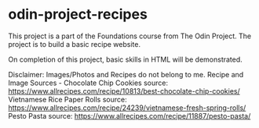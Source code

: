 # odin-project-recipes
This project is a part of the Foundations course from The Odin Project. The project is to build a basic recipe website.

On completion of this project, basic skills in HTML will be demonstrated.

Disclaimer: Images/Photos and Recipes do not belong to me.
Recipe and Image Sources - 
Chocolate Chip Cookies source: https://www.allrecipes.com/recipe/10813/best-chocolate-chip-cookies/
Vietnamese Rice Paper Rolls source: https://www.allrecipes.com/recipe/24239/vietnamese-fresh-spring-rolls/
Pesto Pasta source: https://www.allrecipes.com/recipe/11887/pesto-pasta/
